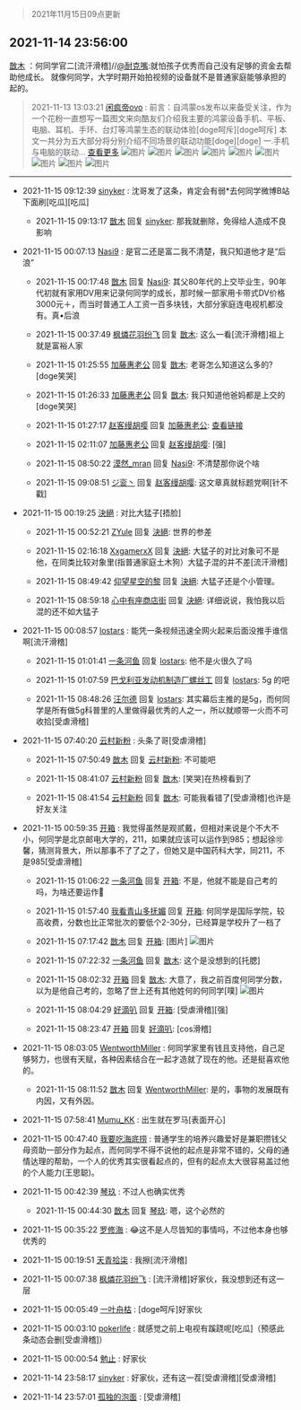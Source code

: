 > 2021年11月15日09点更新
<link rel="stylesheet" href="https://cdn.jsdelivr.net/gh/taotie6/sampleJSON@main/css/photo_show.css">
<meta name="referrer" content="no-referrer" />


 ## 2021-11-14 23:56:00 

 [㪚木](https://www.coolapk.com/feed/31477403?shareKey=M2UzM2Y0YTBhNWEyNjE5MTMyYmM~) ：何同学官二[流汗滑稽]//<a class="feed-link-uname" href="/u/耐克嘴">@耐克嘴</a>:就怕孩子优秀而自己没有足够的资金去帮助他成长。
就像何同学，大学时期开始拍视频的设备就不是普通家庭能够承担的起的。 

<div class="album">
</div>

> 2021-11-13 13:03:21 
> [闲疯帝ovo](https://www.coolapk.com/feed/31441508?shareKey=NGQyODcxODkyNDAzNjE5MTMyYmM~) : 前言：自鸿蒙os发布以来备受关注，作为一个花粉一直想写一篇图文来向酷友们介绍我主要的鸿蒙设备手机、平板、电脑、耳机、手环、台灯等鸿蒙生态的联动体验[doge呵斥][doge呵斥] 本文一共分为五大部分将分别介绍不同场景的联动功能[doge][doge] 一.手机与电脑的联动... <a href="">查看更多</a> 
![图片](https://image.coolapk.com/feed/2021/1113/13/3422516_711bf8ea_9778_3459@3414x2429.jpeg)
![图片](https://image.coolapk.com/feed/2021/1113/13/3422516_2cda4686_9778_3461@1167x852.png)
![图片](https://image.coolapk.com/feed/2021/1113/13/3422516_9bf8064d_9778_3463@1152x2376.jpeg)
![图片](https://image.coolapk.com/feed/2021/1113/13/3422516_94fe3cc1_9778_3465@2160x1440.png)
![图片](https://image.coolapk.com/feed/2021/1113/13/3422516_9cde5120_9778_3467@1189x724.png)
![图片](https://image.coolapk.com/feed/2021/1113/13/3422516_5da13b9b_9778_3468@833x368.png)
![图片](https://image.coolapk.com/feed/2021/1113/13/3422516_8c388638_9778_347@1104x2376.jpeg)
![图片](https://image.coolapk.com/feed/2021/1113/13/3422516_b7a350c1_9778_3472@2640x1200.jpeg)
![图片](https://image.coolapk.com/feed/2021/1113/13/3422516_215f9088_9778_3474@1532x945.png)

 ------- 

- 2021-11-15 09:12:39 [sinyker](uid=684334) : 沈哥发了这条，肯定会有弱*去何同学微博B站下面刷[吃瓜][吃瓜] 

    - 2021-11-15 09:13:17 [㪚木](uid=1081091) 回复 [sinyker](uid=684334): 那我就删除，免得给人造成不良影响 

- 2021-11-15 00:07:13 [Nasi9](uid=2003986) : 是官二还是富二我不清楚，我只知道他才是“后浪” 

    - 2021-11-15 00:17:48 [㪚木](uid=1081091) 回复 [Nasi9](uid=2003986): 其父80年代的上交毕业生，90年代初就有家用DV用来记录何同学的成长，那时候一部家用卡带式DV价格3000元＋，而当时普通工人工资一百多块钱，大部分家庭连电视机都没有。真•后浪 

    - 2021-11-15 00:37:49 [枫燐花羽纷飞](uid=3295709) 回复 [㪚木](uid=1081091): 这么一看[流汗滑稽]祖上就是富裕人家 

    - 2021-11-15 01:25:55 [加藤惠老公](uid=1266680) 回复 [㪚木](uid=1081091): 老哥怎么知道这么多的?[doge笑哭] 

    - 2021-11-15 01:26:33 [加藤惠老公](uid=1266680) 回复 [㪚木](uid=1081091): 我只知道他爸妈都是上交的[doge笑哭] 

    - 2021-11-15 01:27:17 [赵客缦胡嘤](uid=2186376) 回复 [加藤惠老公](uid=1266680): <a class="feed-link-url" href="https://view.inews.qq.com/a/20210717A01U9000?startextras=0_bb46e39d6e2d3&amp;from=ampzkqw" title="https://view.inews.qq.com/a/20210717A01U9000?startextras=0_bb46e39d6e2d3&amp;from=ampzkqw" target="_blank" rel="nofollow">查看链接</a> 

    - 2021-11-15 02:11:07 [加藤惠老公](uid=1266680) 回复 [赵客缦胡嘤](uid=2186376): [强] 

    - 2021-11-15 08:50:22 [漠然_mran](uid=2019902) 回复 [Nasi9](uid=2003986): 不清楚那你说个啥 

    - 2021-11-15 09:08:51 [ジ衮丶](uid=494451) 回复 [赵客缦胡嘤](uid=2186376): 这文章真就标题党啊[针不戳] 

- 2021-11-15 00:19:25 [決絕](uid=2288436) : 对比大猛子[捂脸] 

    - 2021-11-15 00:52:21 [ZYule](uid=3305245) 回复 [決絕](uid=2288436): 世界的参差 

    - 2021-11-15 02:16:18 [XxgamerxX](uid=4167029) 回复 [決絕](uid=2288436): 大猛子的对比对象可不是他，在同类比较对象里(指普通家庭土木狗）大猛子混的并不差[流汗滑稽] 

    - 2021-11-15 08:49:42 [仰望星空的黎](uid=1961388) 回复 [決絕](uid=2288436): 大猛子还是个小管理。 

    - 2021-11-15 08:59:18 [心中有座商店街](uid=1636078) 回复 [決絕](uid=2288436): 详细说说，我怕我以后混的还不如大猛子 

- 2021-11-15 00:08:57 [lostars](uid=2165786) : 能凭一条视频迅速全网火起来后面没推手谁信啊[流汗滑稽] 

    - 2021-11-15 01:01:41 [一条河鱼](uid=1797408) 回复 [lostars](uid=2165786): 他不是火很久了吗 

    - 2021-11-15 01:07:59 [巴戈利亚发动机制造厂螺丝工](uid=2350810) 回复 [lostars](uid=2165786): 5g 的吧 

    - 2021-11-15 08:48:26 [汪尔德](uid=1595236) 回复 [lostars](uid=2165786): 其实幕后主推的是5g，而何同学是所有做5g科普里的人里做得最优秀的人之一，所以就顺带一火而不可收拾[受虐滑稽] 

- 2021-11-15 07:40:20 [云村新粉](uid=809098) : 头条了哥[受虐滑稽] 

    - 2021-11-15 07:50:49 [㪚木](uid=1081091) 回复 [云村新粉](uid=809098): 不可能吧 

    - 2021-11-15 08:41:07 [云村新粉](uid=809098) 回复 [㪚木](uid=1081091): [笑哭]在热榜看到了 

    - 2021-11-15 08:41:54 [云村新粉](uid=809098) 回复 [㪚木](uid=1081091): 可能我看错了[受虐滑稽]也许是好友关注 

- 2021-11-15 00:59:35 [开箱](uid=1593034) : 我觉得虽然是观贰戴，但相对来说是个不大不小，何同学是北京邮电大学的，211，如果就应该可以运作到985；想起徐🉑馨，猜测背景大，所以那事不了了之了，但她又是中国药科大学，同211，不是985[受虐滑稽] 

    - 2021-11-15 01:06:22 [一条河鱼](uid=1797408) 回复 [开箱](uid=1593034): 不是，他就不能是自己考的吗，为啥还要运作🤔 

    - 2021-11-15 01:57:40 [我看青山多抚媚](uid=1642003) 回复 [开箱](uid=1593034): 何同学是国际学院，较高收费，分数也比正常批次的要低个2-30分，已经算是学校升了一档了 

    - 2021-11-15 07:17:42 [㪚木](uid=1081091) 回复 [开箱](uid=1593034): [图片] ![图片](https://image.coolapk.com/feed/2021/1115/07/1081091_b922a999_1861_7275@1080x1105.png)

    - 2021-11-15 07:22:32 [一条河鱼](uid=1797408) 回复 [㪚木](uid=1081091): 这个是没想到的[托腮] 

    - 2021-11-15 08:02:32 [开箱](uid=1593034) 回复 [㪚木](uid=1081091): 大意了，我之前百度何同学分数，以为是他自己考的，忽略了世上还有其他姓何的何同学[噗] ![图片](https://image.coolapk.com/feed/2021/1115/08/1593034_fb290966_4550_7272@1080x2151.jpeg)

    - 2021-11-15 08:04:29 [好滴叭](uid=5526219) 回复 [开箱](uid=1593034): [受虐滑稽][强] 

    - 2021-11-15 08:23:47 [开箱](uid=1593034) 回复 [好滴叭](uid=5526219): [cos滑稽] 

- 2021-11-15 08:03:05 [WentworthMiller](uid=13728628) : 何同学家里有钱且支持他，自己足够努力，也很有天赋，各种因素结合在一起才造就了现在的他。还是挺喜欢他的。 

    - 2021-11-15 08:11:52 [㪚木](uid=1081091) 回复 [WentworthMiller](uid=13728628): 是的，事物的发展既有内因，又有外因。 

- 2021-11-15 07:58:41 [Mumu_KK](uid=1355663) : 出生就在罗马[表面开心] 

- 2021-11-15 00:47:40 [我要吃海底捞](uid=1722782) : 普通学生的培养兴趣爱好是兼职攒钱父母资助一部分作为起点，而何同学不得不说他的起点是非常不错的，父母的通情达理的帮助，一个人的优秀其实很看起点的，但有的起点太大很容易盖过他的个人能力(王思聪)。 

- 2021-11-15 00:42:39 [琴玖](uid=2151965) : 不过人也确实优秀 

    - 2021-11-15 00:44:30 [㪚木](uid=1081091) 回复 [琴玖](uid=2151965): 嗯，这个必然的 

- 2021-11-15 00:35:22 [罗修海](uid=3774701) : 😂这不是人尽皆知的事情吗，不过他本身也够优秀的 

- 2021-11-15 00:19:51 [天青拾柒](uid=2874164) : 我擦[流汗滑稽] 

- 2021-11-15 00:07:38 [枫燐花羽纷飞](uid=3295709) : [流汗滑稽]好家伙，我没想到还有这一层 

- 2021-11-15 00:05:49 [一叶舟枯](uid=1640065) : [doge呵斥]好家伙 

- 2021-11-15 00:03:10 [pokerlife](uid=575409) : 就感觉之前上电视有蹊跷呢[吃瓜]（预感此条动态会删[受虐滑稽]） 

- 2021-11-15 00:00:54 [勉止](uid=2347268) : 好家伙 

- 2021-11-14 23:58:17 [sinyker](uid=684334) : 好家伙，还有这一茬[受虐滑稽][受虐滑稽] 

- 2021-11-14 23:57:01 [孤独的泡面](uid=1548381) : [受虐滑稽] 

